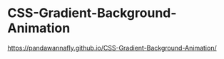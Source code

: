 # CSS-Gradient-Background-Animation

https://pandawannafly.github.io/CSS-Gradient-Background-Animation/
